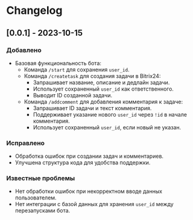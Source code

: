 # Changelog

## [0.0.1] - 2023-10-15

### Добавлено
- Базовая функциональность бота:
  - Команда `/start` для сохранения `user_id`.
  - Команда `/createtask` для создания задачи в Bitrix24:
    - Запрашивает название, описание и дедлайн задачи.
    - Использует сохраненный `user_id` как ответственного.
    - Выводит ID созданной задачи.
  - Команда `/addcomment` для добавления комментария к задаче:
    - Запрашивает ID задачи и текст комментария.
    - Поддерживает указание нового `user_id` через `!id` в начале комментария.
    - Использует сохраненный `user_id`, если новый не указан.

### Исправлено
- Обработка ошибок при создании задач и комментариев.
- Улучшена структура кода для удобства поддержки.

### Известные проблемы
- Нет обработки ошибок при некорректном вводе данных пользователем.
- Нет интеграции с базой данных для хранения `user_id` между перезапусками бота.